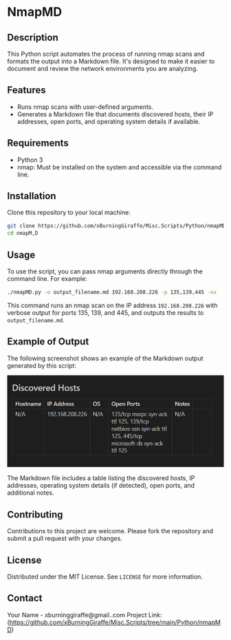 
# NmapMD

## Description
This Python script automates the process of running nmap scans and formats the output into a Markdown file. It's designed to make it easier to document and review the network environments you are analyzing.

## Features
- Runs nmap scans with user-defined arguments.
- Generates a Markdown file that documents discovered hosts, their IP addresses, open ports, and operating system details if available.

## Requirements
- Python 3
- nmap: Must be installed on the system and accessible via the command line.

## Installation
Clone this repository to your local machine:
```bash
git clone https://github.com/xBurningGiraffe/Misc.Scripts/Python/nmapMD.git
cd nmapM,D
```

## Usage
To use the script, you can pass nmap arguments directly through the command line. For example:
```bash
./nmapMD.py -o output_filename.md 192.168.208.226 -p 135,139,445 -vv
```

This command runs an nmap scan on the IP address `192.168.208.226` with verbose output for ports 135, 139, and 445, and outputs the results to `output_filename.md`.

## Example of Output
The following screenshot shows an example of the Markdown output generated by this script:

![Example Output](./Screenshot.png)

The Markdown file includes a table listing the discovered hosts, IP addresses, operating system details (if detected), open ports, and additional notes.

## Contributing
Contributions to this project are welcome. Please fork the repository and submit a pull request with your changes.

## License
Distributed under the MIT License. See `LICENSE` for more information.

## Contact
Your Name - xburninggiraffe@gmail..com
Project Link: (https://github.com/xBurningGiraffe/Misc.Scripts/tree/main/Python/nmapMD)
